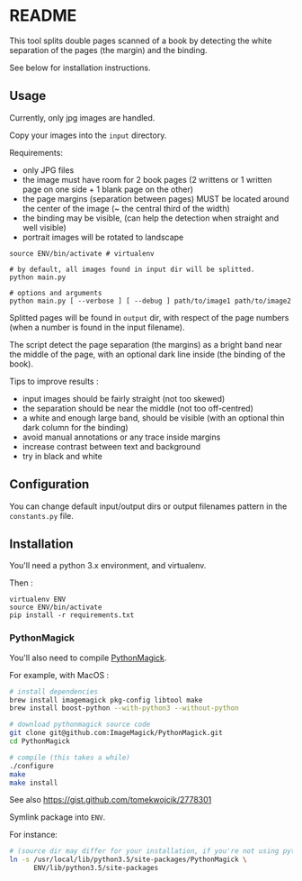 # README

This tool splits double pages scanned of a book by detecting the white separation of the pages (the margin) and the binding.

See below for installation instructions.


## Usage

Currently, only jpg images are handled.

Copy your images into the `input` directory.

Requirements:
- only JPG files
- the image must have room for 2 book pages (2 writtens or 1 written page on one side + 1 blank page on the other)
- the page margins (separation between pages) MUST be located around the center of the image (~ the central third of the width)
- the binding may be visible, (can help the detection when straight and well visible)
- portrait images will be rotated to landscape

```
source ENV/bin/activate # virtualenv

# by default, all images found in input dir will be splitted.
python main.py

# options and arguments
python main.py [ --verbose ] [ --debug ] path/to/image1 path/to/image2
```

Splitted pages will be found in `output` dir, with respect of the page numbers (when a number is found in the input filename).

The script detect the page separation (the margins) as a bright band near the middle of the page, with an optional dark line inside (the binding of the book).

Tips to improve results :

- input images should be fairly straight (not too skewed)
- the separation should be near the middle (not too off-centred)
- a white and enough large band, should be visible (with an optional thin dark column for the binding)
- avoid manual annotations or any trace inside margins
- increase contrast between text and background
- try in black and white

## Configuration

You can change default input/output dirs or output filenames pattern in the `constants.py` file.

## Installation

You'll need a python 3.x environment, and virtualenv.

Then :

```
virtualenv ENV
source ENV/bin/activate
pip install -r requirements.txt
```

### PythonMagick
You'll also need to compile [PythonMagick](https://github.com/ImageMagick/PythonMagick).

For example, with MacOS :

```sh
# install dependencies
brew install imagemagick pkg-config libtool make
brew install boost-python --with-python3 --without-python

# download pythonmagick source code
git clone git@github.com:ImageMagick/PythonMagick.git
cd PythonMagick

# compile (this takes a while)
./configure
make
make install
```

See also https://gist.github.com/tomekwojcik/2778301


Symlink package into `ENV`.

For instance:

```sh
# (source dir may differ for your installation, if you're not using python 3.5 for instance)
ln -s /usr/local/lib/python3.5/site-packages/PythonMagick \
      ENV/lib/python3.5/site-packages
```
